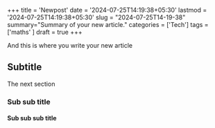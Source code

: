 +++
title = 'Newpost'
date = '2024-07-25T14:19:38+05:30'
lastmod = '2024-07-25T14:19:38+05:30'
slug = "2024-07-25T14-19-38"
summary="Summary of your new article."
categories = ['Tech']
tags = ['maths' ]
draft = true
+++

And this is where you write your new article

## Subtitle 

The next section

### Sub sub title


#### Sub sub sub title
